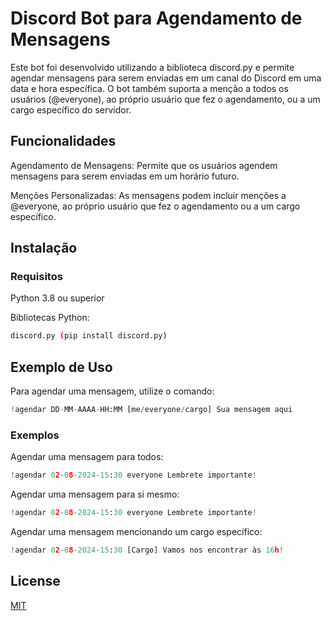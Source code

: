 # Discord Bot para Agendamento de Mensagens

Este bot foi desenvolvido utilizando a biblioteca discord.py e permite agendar mensagens para serem enviadas em um canal do Discord em uma data e hora específica. O bot também suporta a menção a todos os usuários (@everyone), ao próprio usuário que fez o agendamento, ou a um cargo específico do servidor.

## Funcionalidades

Agendamento de Mensagens: Permite que os usuários agendem mensagens para serem enviadas em um horário futuro.

Menções Personalizadas: As mensagens podem incluir menções a @everyone, ao próprio usuário que fez o agendamento ou a um cargo específico.

## Instalação

### Requisitos

Python 3.8 ou superior

Bibliotecas Python:



```bash
discord.py (pip install discord.py)
```

## Exemplo de Uso
Para agendar uma mensagem, utilize o comando:

```python
!agendar DD-MM-AAAA-HH:MM [me/everyone/cargo] Sua mensagem aqui
```

### Exemplos

Agendar uma mensagem para todos:

```python
!agendar 02-08-2024-15:30 everyone Lembrete importante!
```
Agendar uma mensagem para si mesmo:

```python
!agendar 02-08-2024-15:30 everyone Lembrete importante!
```

Agendar uma mensagem mencionando um cargo específico:

```python
!agendar 02-08-2024-15:30 [Cargo] Vamos nos encontrar às 16h!
```


## License

[MIT](https://choosealicense.com/licenses/mit/)
